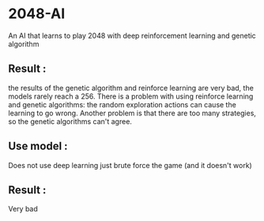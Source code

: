 # 2048-AI
An AI that learns to play 2048 with deep reinforcement learning and genetic algorithm

## Result :
the results of the genetic algorithm and reinforce 
learning are very bad, the models rarely reach a 256.
There is a problem with using reinforce learning and
genetic algorithms: the random exploration actions 
can cause the learning to go wrong. Another problem 
is that there are too many strategies, so the genetic 
algorithms can't agree. 

## Use model :
Does not use deep learning just brute force the game (and it doesn't work)

## Result : 
Very bad 